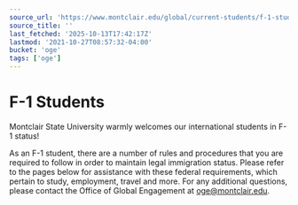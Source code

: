 ```yaml
---
source_url: 'https://www.montclair.edu/global/current-students/f-1-students/'
source_title: ''
last_fetched: '2025-10-13T17:42:17Z'
lastmod: '2021-10-27T08:57:32-04:00'
bucket: 'oge'
tags: ['oge']
---
```


# F-1 Students

Montclair State University warmly welcomes our international students in F-1 status!

As an F-1 student, there are a number of rules and procedures that you are required to follow in order to maintain legal immigration status. Please refer to the pages below for assistance with these federal requirements, which pertain to study, employment, travel and more. For any additional questions, please contact the Office of Global Engagement at [oge@montclair.edu](mailto:oge@montclair.edu).